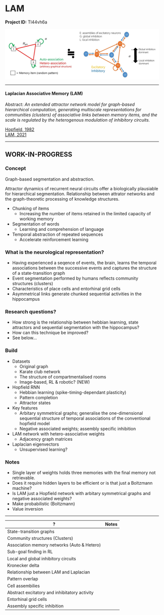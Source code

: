 # LAM

**Project ID:**  Tl44vh6a

<p align="center">
  <img src="https://github.com/epochlab/LAM/blob/main/sample.png">
</p>

--------------------------------------------------------------------

#### Laplacian Associative Memory (LAM)
Abstract: *An extended attractor network model for graph-based hierarchical computation, generating multiscale representations for communities (clusters) of associative links between memory items, and the scale is regulated by the heterogenous modulation of inhibitory circuits.*

[Hopfield, 1982](https://www.researchgate.net/publication/16246447_Neural_Networks_and_Physical_Systems_with_Emergent_Collective_Computational_Abilities)<br>
[LAM, 2021](https://www.ncbi.nlm.nih.gov/pmc/articles/PMC8412329/pdf/pcbi.1009296.pdf)

--------------------------------------------------------------------

## WORK-IN-PROGRESS

### Concept
Graph-based segmentation and abstraction.

Attractor dynamics of recurrent neural circuits offer a biologically plausiable for hierarchical segmentation.
Relationship between attrator networks and the graph-theoretic processing of knowledge structures.

- Chunking of items
    - Increasing the number of items retained in the limited capacity of working memory
- Segmentation of words
    - Learning and comprehension of language
- Temporal abstraction of repeated sequences
    - Accelerate reinforcement learning

### What is the neurological representation?
- Having experienced a seqence of events, the brain, learns the temporal associations between the successive events and captures the structure of a state-transition graph
- Event segmentation performed by humans reflects community structures (clusters)
- Characteristics of place cells and entorhinal grid cells
- Asymmetrical links generate chunked sequential activities in the hippocampus

### Research questions?
- How strong is the relationship between hebbian learning, state attractors and sequential segmentation with the hippocampus?
- How can this technique be improved?
- See below...

### Build
- Datasets
    - Original graph
    - Karate club network
    - The structure of compartmentalised rooms
    - Image-based, RL & robotic? (NEW)
- Hopfield RNN
    - Hebbian learning (spike-timing-dependant plasticity)
    - Pattern completion
    - Attractor states
- Key features
    - Arbitary symmetrical graphs; generalise the one-dimensional sequential structure of temporal associations of the conventional hopfield model
    - Negative associated weights; assembly specific inhibition
- LAM network with hetero-associative weights
    - Adjacency graph matrices 
- Laplacian eigenvectors 
    - Unsupervised learning?

### Notes
- Single layer of weights holds three memories with the final memory not retrievable.
- Does it require hidden layers to be efficient or is that just a Boltzmann machine?
- Is LAM just a Hopfield network with arbitary symmetrical graphs and negative associated weights?
- Make probabilistic (Boltzmann)
- Value inversion

--------------------------------------------------------------------

? | Notes
------- | -------
State-transition graphs |
Community structures (Clusters) |
Association memory networks (Auto & Hetero) |
Sub-goal finding in RL |
Local and global inhibitory circuits |
Kronecker delta |
Relationship between LAM and Laplacian |
Pattern overlap |
Cell assembilies |
Abstract excitatory and inhibitatory activity |
Entorhinal grid cells |
Assembly specific inhibition |